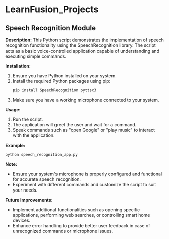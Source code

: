# LearnFusion_Projects

## Speech Recognition Module

**Description:**
This Python script demonstrates the implementation of speech recognition functionality using the SpeechRecognition library. The script acts as a basic voice-controlled application capable of understanding and executing simple commands.

**Installation:**
1. Ensure you have Python installed on your system.
2. Install the required Python packages using pip:
   ```
   pip install SpeechRecognition pyttsx3
   ```
3. Make sure you have a working microphone connected to your system.

**Usage:**
1. Run the script.
2. The application will greet the user and wait for a command.
3. Speak commands such as "open Google" or "play music" to interact with the application.

**Example:**
```python
python speech_recognition_app.py
```

**Note:**
- Ensure your system's microphone is properly configured and functional for accurate speech recognition.
- Experiment with different commands and customize the script to suit your needs.

**Future Improvements:**
- Implement additional functionalities such as opening specific applications, performing web searches, or controlling smart home devices.
- Enhance error handling to provide better user feedback in case of unrecognized commands or microphone issues.
